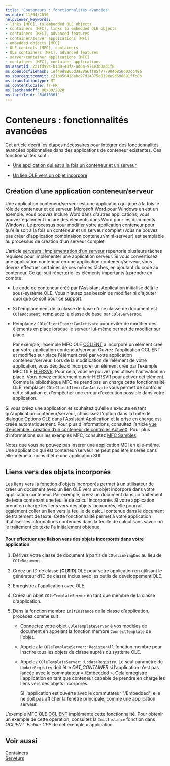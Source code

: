 ```yaml
---
title: 'Conteneurs : fonctionnalités avancées'
ms.date: 11/04/2016
helpviewer_keywords:
- links [MFC], to embedded OLE objects
- containers [MFC], links to embedded OLE objects
- containers [MFC], advanced features
- container/server applications [MFC]
- embedded objects [MFC]
- OLE controls [MFC], containers
- OLE containers [MFC], advanced features
- server/container applications [MFC]
- containers [MFC], container applications
ms.assetid: 221fd99c-b138-40fa-ad6a-974e3b3ad1f8
ms.openlocfilehash: 1ef4ed9865d3a88a6ff85f777984b856d03cc48e
ms.sourcegitcommit: c21b05042debc97d14875e019ee9d698691ffc0b
ms.translationtype: MT
ms.contentlocale: fr-FR
ms.lasthandoff: 06/09/2020
ms.locfileid: "84616361"
---
```

# <a name="containers-advanced-features"></a>Conteneurs : fonctionnalités avancées

Cet article décrit les étapes nécessaires pour intégrer des fonctionnalités avancées optionnelles dans des applications de conteneur existantes. Ces fonctionnalités sont :

- [Une application qui est à la fois un conteneur et un serveur](#_core_creating_a_container_server_application)

- [Un lien OLE vers un objet incorporé](#_core_links_to_embedded_objects)

## <a name="creating-a-containerserver-application"></a><a name="_core_creating_a_container_server_application"></a>Création d’une application conteneur/serveur

Une application conteneur/serveur est une application qui joue à la fois le rôle de conteneur et de serveur. Microsoft Word pour Windows en est un exemple. Vous pouvez inclure Word dans d'autres applications, vous pouvez également inclure des éléments dans Word pour les documents Windows. Le processus pour modifier votre application conteneur pour qu'elle soit à la fois un conteneur et un serveur complet (vous ne pouvez pas créer d'application combinaison conteneur/mini-serveur) est semblable au processus de création d'un serveur complet.

L’article [serveurs : implémentation d’un serveur](servers-implementing-a-server.md) répertorie plusieurs tâches requises pour implémenter une application serveur. Si vous convertissez une application conteneur en une application conteneur/serveur, vous devrez effectuer certaines de ces mêmes tâches, en ajoutant du code au conteneur. Ce qui suit répertorie les éléments importants à prendre en compte :

- Le code de conteneur créé par l'Assistant Application initialise déjà le sous-système OLE. Vous n'aurez pas besoin de modifier ni d'ajouter quoi que ce soit pour ce support.

- Si l'emplacement de la classe de base d'une classe de document est `COleDocument`, remplacez la classe de base par `COleServerDoc`.

- Remplacez `COleClientItem::CanActivate` pour éviter de modifier des éléments en place lorsque le serveur lui-même permet de modifier sur place.

   Par exemple, l’exemple MFC OLE [OCLIENT](../overview/visual-cpp-samples.md) a incorporé un élément créé par votre application conteneur/serveur. Ouvrez l'application OCLIENT et modifiez sur place l'élément créé par votre application conteneur/serveur. Lors de la modification de l’élément de votre application, vous décidez d’incorporer un élément créé par l’exemple MFC OLE [HIERSVR](../overview/visual-cpp-samples.md). Pour cela, vous ne pouvez pas utiliser l'activation en place. Vous devez entièrement ouvrir HIERSVR pour activer cet élément. Comme la bibliothèque MFC ne prend pas en charge cette fonctionnalité OLE, remplacer `COleClientItem::CanActivate` vous permet de contrôler cette situation et d’empêcher une erreur d’exécution possible dans votre application.

Si vous créez une application et souhaitez qu'elle s'exécute en tant qu'application conteneur/serveur, choisissez l'option dans la boîte de dialogue Options OLE dans l'Assistant Application et la prise en charge est créée automatiquement. Pour plus d’informations, consultez l’article [vue d’ensemble : création d’un conteneur de contrôles ActiveX](reference/creating-an-mfc-activex-control-container.md). Pour plus d’informations sur les exemples MFC, consultez [MFC Samples](../overview/visual-cpp-samples.md#mfc-samples).

Notez que vous ne pouvez pas insérer une application MDI en elle-même. Une application qui est conteneur/serveur ne peut pas être insérée dans elle-même à moins d'être une application SDI.

## <a name="links-to-embedded-objects"></a><a name="_core_links_to_embedded_objects"></a>Liens vers des objets incorporés

Les liens vers la fonction d'objets incorporés permet à un utilisateur de créer un document avec un lien OLE vers un objet incorporé dans votre application conteneur. Par exemple, créez un document dans un traitement de texte contenant une feuille de calcul incorporée. Si votre application prend en charge les liens vers des objets incorporés, elle pourrait également coller un lien vers la feuille de calcul contenue dans le document de traitement de texte. Cette fonctionnalité permet à votre application d'utiliser les informations contenues dans la feuille de calcul sans savoir où le traitement de texte l'a initialement obtenue.

#### <a name="to-link-to-embedded-objects-in-your-application"></a>Pour effectuer une liaison vers des objets incorporés dans votre application

1. Dérivez votre classe de document à partir de `COleLinkingDoc` au lieu de `COleDocument`.

1. Créez un ID de classe (**CLSID**) OLE pour votre application en utilisant le générateur d’ID de classe inclus avec les outils de développement OLE.

1. Enregistrez l'application avec OLE.

1. Créez un objet `COleTemplateServer` en tant que membre de la classe d'application.

1. Dans la fonction membre `InitInstance` de la classe d'application, procédez comme suit :

   - Connectez votre objet `COleTemplateServer` à vos modèles de document en appelant la fonction membre `ConnectTemplate` de l'objet.

   - Appelez la `COleTemplateServer::RegisterAll` fonction membre pour inscrire tous les objets de classe auprès du système OLE.

   - Appelez `COleTemplateServer::UpdateRegistry`. Le seul paramètre de `UpdateRegistry` doit être *OAT_CONTAINER* si l’application n’est pas lancée avec le commutateur « /Embedded ». Cela enregistre l'application en tant que conteneur capable de prendre en charge les liens vers des objets incorporés.

      Si l'application est ouverte avec le commutateur "/Embedded", elle ne doit pas afficher la fenêtre principale, comme une application serveur.

L’exemple MFC OLE [OCLIENT](../overview/visual-cpp-samples.md) implémente cette fonctionnalité. Pour obtenir un exemple de cette opération, consultez la `InitInstance` fonction dans *OCLIENT. Fichier CPP* de cet exemple d’application.

## <a name="see-also"></a>Voir aussi

[Containers](containers.md)<br/>
[Serveurs](servers.md)
